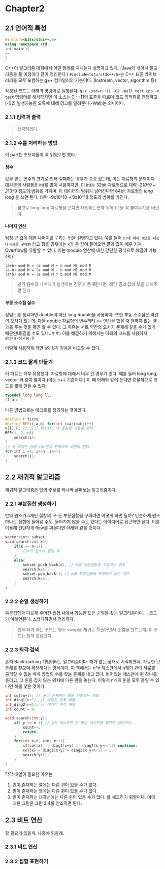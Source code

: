 # Chapter2
## 2.1 언어적 특성
```cpp
#include<bits/stdc++.h>
using namespace std;
int main(){
~~
}
```
C++이 알고리즘 대회에서 어떤 형태를 지니는지 설명하고 있다. (Java와 섞어서 알고리즘을 풀 예정이라 같이 정리한다.)
 `#include<bits/stdc++.h>`는 C++ 표준 라이브러리를 모두 포함하는 g++ 컴파일러의 기능이다. (Iostream, vector, algorithm 등)

작성된 코드는 아래의 명령어로 실행된다.
`g++ -std=c++11 -02 -Wall test.cpp -o test`
명령어를 해석하자면 이 소스는 C++11의 표준을 따르며 코드 최적화를 진행하고(-02)
발생가능한 오류에 대해 경고를 알려준다(-Wall)는 의미이다.
### 2.1.1 입력과 출력
> 생략하겠다.

### 2.1.2 수를 처리하는 방법
이 part는 초보자들이 꼭 읽었으면 했다.
#### 정수
값을 받는 변수의 크기로 인해 실패하는 경우가 종종 있는데, 이는 자료형의 문제이다.
대부분의 사람들은 int를 많이 사용하지만, 이 int는  32bit 자료형으로 대략 -2*10^9 ~ 2*10^9 정도의 범위를 가지며, 이 데이터의 범위가 넘어간다면 64bit 자료형인 *long long* 을 쓰면 된다. 대략 -9x10^18 ~ 9x10^18 정도의 범위를 가진다.
> 참고로 long long 자료형을 쓴다면 대입하는숫자 뒤에 *LL*을 꼭 붙여주기를 바란다.

#### 나머지 연산
엄청 큰 값에 대한 나머지를 구하는 팁을 설명하고 있다.
예를 들어 `x!에 대해 m으로 나눈 나머지를 구해봐` 라고 했을 경우에는
x가 큰 값이 들어오면 결과 값이 매우 커져 Overflow를 유발할 수 있다.
이는 modulo 연산에 대한 간단한 공식으로 해결이 가능하다.
```
(a+b) mod M = (a mod M + b mod M) mod M
(a-b) mod M = (a mod M - b mod M) mod M
(a*b) mod M = (a mod M * b mod M) mod M
```

> 만약 음수의 나머지가 발생하는 경우가 존재한다면, 해당 결과 값에 M을 더해주면 된다.

#### 부동 소수점 실수
정밀도를 생각하면 double이 아닌 long double을 사용하자.
또한 부동 소수점은 약간의 오차가 있는데, 다들 double 자료형의 변수끼리 *==* 연산을 했을 때 원하지 않는 결과를 주는 것을 확인 할 수 있다.
그 이유는 서로 약간의 오차가 존재해 같을 수가 없기 때문인데(같을 수도 있다..ㅎㅎ)
이를 해결하기 위해서는 아래의 코드를 사용하자
`abs(a-b)<1e-9` 

이렇게 사용하게 되면 a와 b가 같음을 비교할 수 있다.

### 2.1.3 코드 짧게 만들기
이 파트는 매우 유용했다.
자료형에 대해서 너무 긴 경우가 있다.
예를 들어 long long, vector<int> 와 같이 말이다.(이는 c++ 기준이다.)
이 때 아래와 같이 쓴다면 효율적으로 코드를 짧게 만들 수 있다.

```cpp
typedef long long ll;
ll a = 1;
```

다른 방법으로는 매크로를 정의하는 것이있다.
```cpp
#define F first
#define REP(i,a,b) for(int i=a;i<=b;i++)
v[i].F; // v[i].first; 와 동일한 기능을 한다.
REP(i, 1, n){
	search(i);
}
// 위 로직은 아래 for문과 완벽하게 호환이 된다.
for(int i =1; i<=n; i++){
	search(i);
}
```

## 2.2 재귀적 알고리즘
재귀적 알고리즘은 답의 후보를 하나씩 살펴보는 알고리즘이다.

### 2.2.1 부분집합 생성하기
만약 원소가 n개인 집합의 모-든 부분집합을 구하려면 어떻게 하면 될까?
단순하게 원소 하나는 집합에 들어갈 수도, 들어가지 않을 수도 있다는 아이디어로 접근하면 된다.
이를 이용해 간단하게 flow를 짜본다면 아래와 같을 것이다.
```cpp
vector<int> subset;
void search(int k){
	if(k == n+1){
		//k가 원소의 끝일 때
	}
	else{
		subset.push_back(k); // k를 부분집합에 포함하는 경우
		search(k+1);
		subset.pop_back(); // k를 부분집합에 포함하지 않는 경우
		search(k+1);
	}
}
```

### 2.2.2 순열 생성하기
부분집합과 다르게 주어진 집합 내에서 가능한 모든 순열을 찾는 알고리즘이다.
.. 코드가 이해안된다. 스터디하면서 정리하자.
> 원래 내가 아는 코드는 원소 swap을 재귀로 호출하면서 순열을 만드는데, 이 코드는 뭔지 모르겠다.

### 2.2.3 퇴각 검색
흔히 Backtracking 기법이라는 알고리즘이다.
해가 없는 상태로 시작하면서, 가능한 모든해를 찾으며 확장해가는 방식이다.
이 책에서는 n*n 체스판에서 n개의 퀸이 서로를 공격할 수 없는 배치 방법의 수를 찾는 문제를 내고 있다.
비어있는 체스판에 퀸 하나를 올리고, 그 퀸을 잡지 않는 위치에 다른 퀸을 놓는다. 이렇게 n개의 퀸을 모두 올릴 수 있다면 해를 찾은 것이다.
```cpp
int col[n+1]; // 퀸이 존재하는 열을 저장하는 배열
int diag1[n+1]; // 대각선 추적 배열
int diag2[n+1]; // 대각선 추적 배열
int count = 0;

void search(int y){
	if( y == n ){ // y가 체스판의 한 변의 크기만큼 왔다면 성공이다.
		count++;
		return;
	}
	for(int x=0; x<n; x++){
		if(col[x] || diag1[x+y] || diag2[x-y+n-1]) continue;
		col[x] = diag1[x+y] = diag2[x-y+n-1] = 1;
		search(y+1);
	}
}
```
각각 배열이 필요한 이유는
1. 퀸이 존재하는 열에는 다른 퀸이 있을 수가 없다.
2. 퀸이 존재하는 행에는 다른 퀸이 있을 수가 없다. 
3. 퀸이 존재하는 대각선에는 다른 퀸이 있을 수가 없다.
를 체크하기 위함이다.
이에 대한 그림은 그림 2.4를 참조하면 된다.

## 2.3 비트 연산
할 필요가 있을까. 나중에 읽을래.
### 2.3.1 비트 연산
### 2.3.2 집합 표현하기


